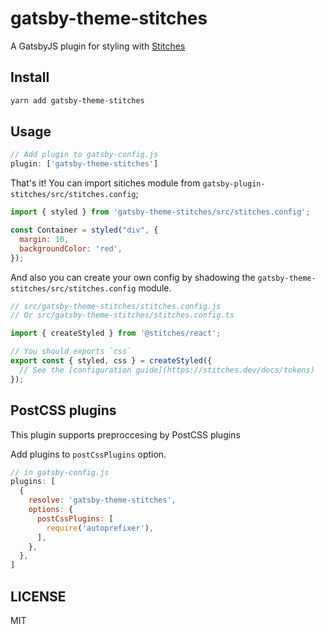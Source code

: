 # gatsby-theme-stitches

A GatsbyJS plugin for styling with [Stitches](https://stitches.dev/)

## Install

```bash
yarn add gatsby-theme-stitches
```

## Usage

```js
// Add plugin to gatsby-config.js
plugin: ['gatsby-theme-stitches']
```

That's it! You can import sitiches module from `gatsby-plugin-stitches/src/stitches.config`;

```js
import { styled } from 'gatsby-theme-stitches/src/stitches.config';

const Container = styled("div", {
  margin: 10,
  backgroundColor: 'red',
});
```

And also you can create your own config by shadowing the `gatsby-theme-stitches/src/stitches.config` module.

```js
// src/gatsby-theme-stitches/stitches.config.js
// Or src/gatsby-theme-stitches/stitches.config.ts

import { createStyled } from '@stitches/react';

// You should exports `css`
export const { styled, css } = createStyled({
  // See the [configuration guide](https://stitches.dev/docs/tokens)
});
```

## PostCSS plugins

This plugin supports preproccesing by PostCSS plugins

Add plugins to `postCssPlugins` option.

```js
// in gatsby-config.js
plugins: [
  {
    resolve: 'gatsby-theme-stitches',
    options: {
      postCssPlugins: [
        require('autoprefixer'),
      ],
    },
  },
]
```

## LICENSE

MIT
